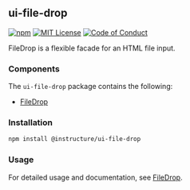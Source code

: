 ## ui-file-drop

[![npm][npm]][npm-url]
[![MIT License][license-badge]][license]
[![Code of Conduct][coc-badge]][coc]

FileDrop is a flexible facade for an HTML file input.

### Components

The `ui-file-drop` package contains the following:

- [FileDrop](FileDrop)

### Installation

```sh
npm install @instructure/ui-file-drop
```

### Usage

For detailed usage and documentation, see [FileDrop](FileDrop).

[npm]: https://img.shields.io/npm/v/@instructure/ui-file-drop.svg
[npm-url]: https://npmjs.com/package/@instructure/ui-file-drop
[license-badge]: https://img.shields.io/npm/l/instructure-ui.svg?style=flat-square
[license]: https://github.com/instructure/instructure-ui/blob/master/LICENSE.md
[coc-badge]: https://img.shields.io/badge/code%20of-conduct-ff69b4.svg?style=flat-square
[coc]: https://github.com/instructure/instructure-ui/blob/master/CODE_OF_CONDUCT.md
